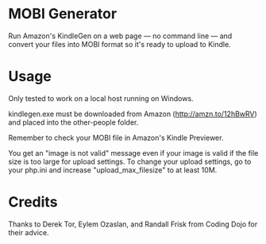 MOBI Generator
==============

Run Amazon's KindleGen on a web page — no command line — and convert your files into MOBI format so it's ready to upload to Kindle.

Usage
==

Only tested to work on a local host running on Windows.

kindlegen.exe must be downloaded from Amazon (http://amzn.to/12hBwRV) and placed into the other-people folder.

Remember to check your MOBI file in Amazon's Kindle Previewer.

You get an "image is not valid" message even if your image is valid if the file size is too large for upload settings. To change your upload settings, go to your php.ini and increase "upload_max_filesize" to at least 10M.

Credits
==
Thanks to Derek Tor, Eylem Ozaslan, and Randall Frisk from Coding Dojo for their advice.
